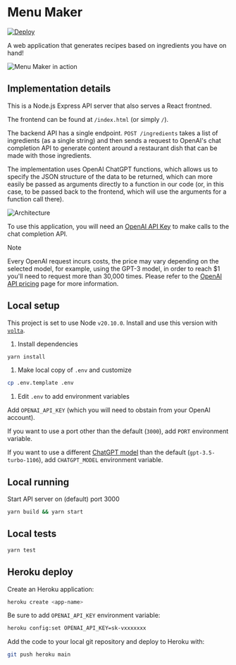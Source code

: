# Menu Maker

[![Deploy](https://www.herokucdn.com/deploy/button.svg)](https://heroku.com/deploy?template=https://github.com/neoeahit/menumaker)

A web application that generates recipes based on ingredients you have on hand!

![Menu Maker in action](img/menumaker.gif)

## Implementation details

This is a Node.js Express API server that also serves a React frontned.

The frontend can be found at `/index.html` (or simply `/`).

The backend API has a single endpoint. `POST /ingredients` takes a list of ingredients (as a single string) and then sends a request to OpenAI's chat completion API to generate content around a restaurant dish that can be made with those ingredients.

The implementation uses OpenAI ChatGPT functions, which allows us to specify the JSON structure of the data to be returned, which can more easily be passed as arguments directly to a function in our code (or, in this case, to be passed back to the frontend, which will use the arguments for a function call there).

![Architecture](img/architecture.png)

To use this application, you will need an [OpenAI API Key](https://platform.openai.com/) to make calls to the chat completion API.

> [!NOTE]
> Every OpenAI request incurs costs, the price may vary depending on the selected model, for example, using the GPT-3 model, in order to reach $1 you'll need to request more than 30,000 times. Please refer to the [OpenAI API pricing](https://openai.com/pricing) page for more information.

## Local setup

This project is set to use Node `v20.10.0`. Install and use this version with [`volta`](https://volta.sh).

1. Install dependencies

```bash
yarn install
```

1. Make local copy of `.env` and customize

```bash
cp .env.template .env
```

1. Edit `.env` to add environment variables

Add `OPENAI_API_KEY` (which you will need to obstain from your OpenAI account).

If you want to use a port other than the default (`3000`), add `PORT` environment variable.

If you want to use a different [ChatGPT model](https://platform.openai.com/docs/models/overview) than the default (`gpt-3.5-turbo-1106`), add `CHATGPT_MODEL` environment variable.

## Local running

Start API server on (default) port 3000

```bash
yarn build && yarn start
```

## Local tests

```bash
yarn test
```

## Heroku deploy

Create an Heroku application:

```bash
heroku create <app-name>
```

Be sure to add `OPENAI_API_KEY` environment variable:

```bash
heroku config:set OPENAI_API_KEY=sk-vxxxxxxx
```

Add the code to your local git repository and deploy to Heroku with:

```bash
git push heroku main
```
